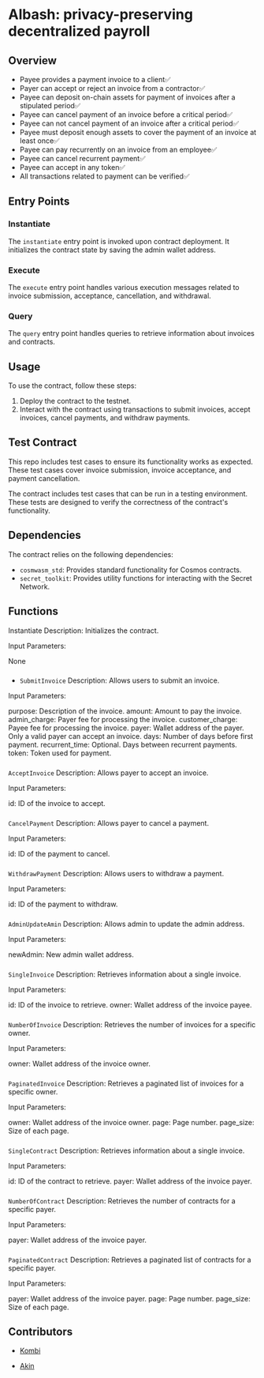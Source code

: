 # Albash: privacy-preserving decentralized payroll

## Overview

- Payee provides a payment invoice to a client✅
- Payer can accept or reject an invoice from a contractor✅
- Payee can deposit on-chain assets for payment of invoices after a stipulated period✅
- Payee can cancel payment of an invoice before a critical period✅
- Payee can not cancel payment of an invoice after a critical period✅
- Payee must deposit enough assets to cover the payment of an invoice at least once✅
- Payee can pay recurrently on an invoice from an employee✅
- Payee can cancel recurrent payment✅
- Payee can accept in any token✅
- All transactions related to payment can be verified✅

## Entry Points

### Instantiate

The `instantiate` entry point is invoked upon contract deployment. It initializes the contract state by saving the admin wallet address.

### Execute

The `execute` entry point handles various execution messages related to invoice submission, acceptance, cancellation, and withdrawal.

### Query

The `query` entry point handles queries to retrieve information about invoices and contracts.

## Usage

To use the contract, follow these steps:

1. Deploy the contract to the testnet.
2. Interact with the contract using transactions to submit invoices, accept invoices, cancel payments, and withdraw payments.

## Test Contract

This repo includes test cases to ensure its functionality works as expected. These test cases cover invoice submission, invoice acceptance, and payment cancellation.

The contract includes test cases that can be run in a testing environment. These tests are designed to verify the correctness of the contract's functionality.

## Dependencies

The contract relies on the following dependencies:

- `cosmwasm_std`: Provides standard functionality for Cosmos contracts.
- `secret_toolkit`: Provides utility functions for interacting with the Secret Network.

## Functions

Instantiate
Description: Initializes the contract.

Input Parameters:

None

###

- `SubmitInvoice`
Description: Allows users to submit an invoice.

Input Parameters:

purpose: Description of the invoice.
amount: Amount to pay the invoice.
admin_charge: Payer fee for processing the invoice.
customer_charge: Payee fee for processing the invoice.
payer: Wallet address of the payer. Only a valid payer can accept an invoice.
days: Number of days before first payment.
recurrent_time: Optional. Days between recurrent payments.
token: Token used for payment.

###

`AcceptInvoice`
Description: Allows payer to accept an invoice.

Input Parameters:

id: ID of the invoice to accept.

###

`CancelPayment`
Description: Allows payer to cancel a payment.

Input Parameters:

id: ID of the payment to cancel.

###

`WithdrawPayment`
Description: Allows users to withdraw a payment.

Input Parameters:

id: ID of the payment to withdraw.

###

`AdminUpdateAmin`
Description: Allows admin to update the admin address.

Input Parameters:

newAdmin: New admin wallet address.

###

`SingleInvoice`
Description: Retrieves information about a single invoice.

Input Parameters:

id: ID of the invoice to retrieve.
owner: Wallet address of the invoice payee.

###

`NumberOfInvoice`
Description: Retrieves the number of invoices for a specific owner.

Input Parameters:

owner: Wallet address of the invoice owner.

###

`PaginatedInvoice`
Description: Retrieves a paginated list of invoices for a specific owner.

Input Parameters:

owner: Wallet address of the invoice owner.
page: Page number.
page_size: Size of each page.

###

`SingleContract`
Description: Retrieves information about a single invoice.

Input Parameters:

id: ID of the contract to retrieve.
payer: Wallet address of the invoice payer.

###

`NumberOfContract`
Description: Retrieves the number of contracts for a specific payer.

Input Parameters:

payer: Wallet address of the invoice payer.

###

`PaginatedContract`
Description: Retrieves a paginated list of contracts for a specific payer.

Input Parameters:

payer: Wallet address of the invoice payer.
page: Page number.
page_size: Size of each page.

## Contributors

- [Kombi](https://github.com/cenwadike)

- [Akin](https://github.com/come-senusi-wale)
